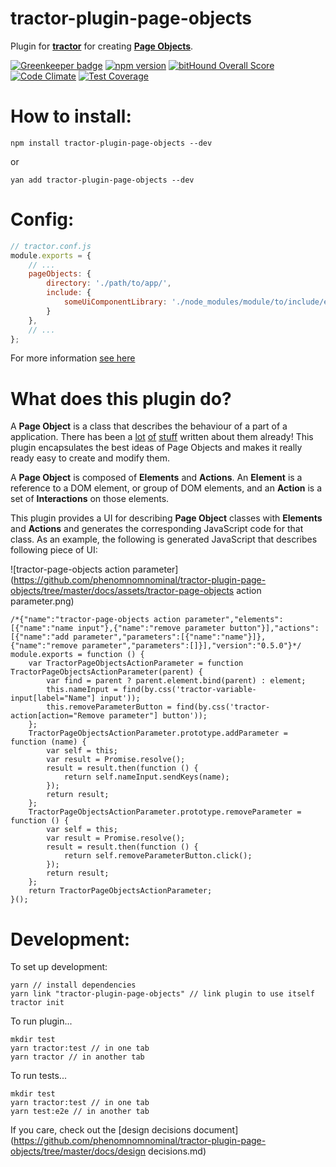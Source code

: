 # tractor-plugin-page-objects

Plugin for [**tractor**](https://github.com/TradeMe/tractor) for creating [**Page Objects**](https://github.com/SeleniumHQ/selenium/wiki/PageObjects).

[![Greenkeeper badge](https://badges.greenkeeper.io/phenomnomnominal/tractor-plugin-page-objects.svg)](https://greenkeeper.io/)
[![npm version](https://img.shields.io/npm/v/tractor-plugin-page-objects.svg)](https://www.npmjs.com/package/tractor-plugin-page-objects)
[![bitHound Overall Score](https://www.bithound.io/github/phenomnomnominal/tractor-plugin-page-objects/badges/score.svg)](https://www.bithound.io/github/phenomnomnominal/tractor-plugin-page-objects)
[![Code Climate](https://codeclimate.com/github/phenomnomnominal/tractor-plugin-page-objects/badges/gpa.svg)](https://codeclimate.com/github/phenomnomnominal/tractor-plugin-page-objects)
[![Test Coverage](https://codeclimate.com/github/phenomnomnominal/tractor-plugin-page-objects/coverage.svg)](https://codeclimate.com/github/phenomnomnominal/tractor-plugin-page-objects/coverage)

# How to install:

`npm install tractor-plugin-page-objects --dev`

or

`yan add tractor-plugin-page-objects --dev`

# Config:

```javascript
// tractor.conf.js
module.exports = {
    // ...
    pageObjects: {
        directory: './path/to/app/',
        include: {
            someUiComponentLibrary: './node_modules/module/to/include/existing/page-objects/from/'
        }
    },
    // ...
};
```

For more information [see here](https://github.com/phenomnomnominal/tractor-plugin-page-objects/tree/master/docs/configuration.md)

# What does this plugin do?

A **Page Object** is a class that describes the behaviour of a part of a application. There has been a [lot](https://github.com/SeleniumHQ/selenium/wiki/PageObjects) [of](https://martinfowler.com/bliki/PageObject.html) [stuff](https://www.pluralsight.com/guides/software-engineering-best-practices/getting-started-with-page-object-pattern-for-your-selenium-tests) written about them already! This plugin encapsulates the best ideas of Page Objects and makes it really ready easy to create and modify them.

A **Page Object** is composed of **Elements** and **Actions**. An **Element** is a reference to a DOM element, or group of DOM elements, and an **Action** is a set of **Interactions** on those elements.

This plugin provides a UI for describing **Page Object** classes with **Elements** and **Actions** and generates the corresponding JavaScript code for that class. As an example, the following is generated JavaScript that describes following piece of UI:

![tractor-page-objects action parameter](https://github.com/phenomnomnominal/tractor-plugin-page-objects/tree/master/docs/assets/tractor-page-objects action parameter.png)

```
/*{"name":"tractor-page-objects action parameter","elements":[{"name":"name input"},{"name":"remove parameter button"}],"actions":[{"name":"add parameter","parameters":[{"name":"name"}]},{"name":"remove parameter","parameters":[]}],"version":"0.5.0"}*/
module.exports = function () {
    var TractorPageObjectsActionParameter = function TractorPageObjectsActionParameter(parent) {
        var find = parent ? parent.element.bind(parent) : element;
        this.nameInput = find(by.css('tractor-variable-input[label="Name"] input'));
        this.removeParameterButton = find(by.css('tractor-action[action="Remove parameter"] button'));
    };
    TractorPageObjectsActionParameter.prototype.addParameter = function (name) {
        var self = this;
        var result = Promise.resolve();
        result = result.then(function () {
            return self.nameInput.sendKeys(name);
        });
        return result;
    };
    TractorPageObjectsActionParameter.prototype.removeParameter = function () {
        var self = this;
        var result = Promise.resolve();
        result = result.then(function () {
            return self.removeParameterButton.click();
        });
        return result;
    };
    return TractorPageObjectsActionParameter;
}();
```

# Development:

To set up development:

```
yarn // install dependencies
yarn link "tractor-plugin-page-objects" // link plugin to use itself
tractor init
```

To run plugin...

```
mkdir test
yarn tractor:test // in one tab
yarn tractor // in another tab
```

To run tests...

```
mkdir test
yarn tractor:test // in one tab
yarn test:e2e // in another tab
```

If you care, check out the [design decisions document](https://github.com/phenomnomnominal/tractor-plugin-page-objects/tree/master/docs/design decisions.md)
